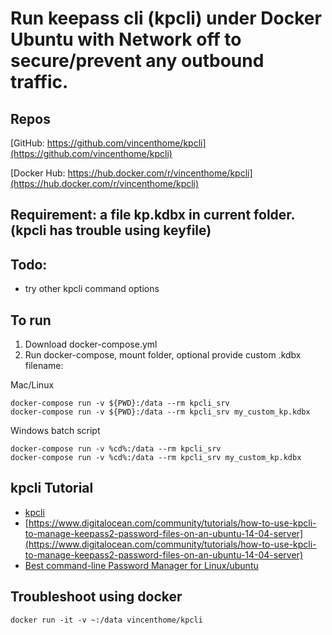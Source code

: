 # Run keepass cli  (kpcli) under Docker Ubuntu with Network off to secure/prevent any outbound traffic.

## Repos

[GitHub: https://github.com/vincenthome/kpcli](https://github.com/vincenthome/kpcli)

[Docker Hub: https://hub.docker.com/r/vincenthome/kpcli](https://hub.docker.com/r/vincenthome/kpcli)


## Requirement: a file kp.kdbx in current folder. (kpcli has trouble using keyfile)

## Todo: 
* try other kpcli command options

## To run

1. Download docker-compose.yml
2. Run docker-compose, mount folder, optional provide custom .kdbx filename:

Mac/Linux 
```
docker-compose run -v ${PWD}:/data --rm kpcli_srv 
docker-compose run -v ${PWD}:/data --rm kpcli_srv my_custom_kp.kdbx
```
Windows batch script
```
docker-compose run -v %cd%:/data --rm kpcli_srv 
docker-compose run -v %cd%:/data --rm kpcli_srv my_custom_kp.kdbx 
```

## kpcli Tutorial

* [kpcli](http://kpcli.sourceforge.net/)
* [https://www.digitalocean.com/community/tutorials/how-to-use-kpcli-to-manage-keepass2-password-files-on-an-ubuntu-14-04-server](https://www.digitalocean.com/community/tutorials/how-to-use-kpcli-to-manage-keepass2-password-files-on-an-ubuntu-14-04-server)
* [Best command-line Password Manager for Linux/ubuntu](https://www.techinfected.net/2016/05/kpcli-best-command-line-password-manager-ubuntu-linux-mint-debian.html)

## Troubleshoot using docker

```
docker run -it -v ~:/data vincenthome/kpcli
```

